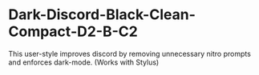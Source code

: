 # Dark-Discord-Black-Clean-Compact-D2-B-C2
This user-style improves discord by removing unnecessary nitro prompts and enforces dark-mode. (Works with Stylus)

